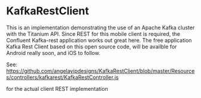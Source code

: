 # KafkaRestClient
This is an implementation demonstrating the use of an Apache Kafka cluster with the Titanium API. Since REST for this mobile client is required, the Confluent Kafka-rest application works out great here. The free application Kafka Rest Client based on this open source code, will be availble for Android really soon, and iOS to follow.

See:
https://github.com/angelayipdesigns/KafkaRestClient/blob/master/Resources/controllers/kafkarest/KafkaRestController.js

for the actual client REST implementation
